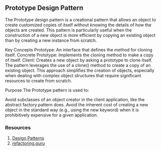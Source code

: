 ## Prototype Design Pattern

The Prototype design pattern is a creational pattern that allows an object to create customized copies of itself without knowing the details of how the objects are created. This pattern is particularly useful when the construction of a new object is more efficient by copying an existing object than by creating a new instance from scratch.

Key Concepts
Prototype: An interface that defines the method for cloning itself.
Concrete Prototype: Implements the cloning method to make a copy of itself.
Client: Creates a new object by asking a prototype to clone itself.
The pattern leverages the use of a clone() method to create a copy of an existing object. This approach simplifies the creation of objects, especially when dealing with complex object structures that require significant resources to create from scratch.

Purpose
The Prototype pattern is used to:

Avoid subclasses of an object creator in the client application, like the abstract factory pattern does.
Avoid the inherent cost of creating a new object in the standard way (e.g., using the new keyword) when it is prohibitively expensive for a given application.

### Resources
1. [Design Patterns](https://www.amazon.com/Design-Patterns-Elements-Reusable-Object-Oriented/dp/0201633612)
2. [refactoring.guru](https://refactoring.guru/design-patterns/prototype)